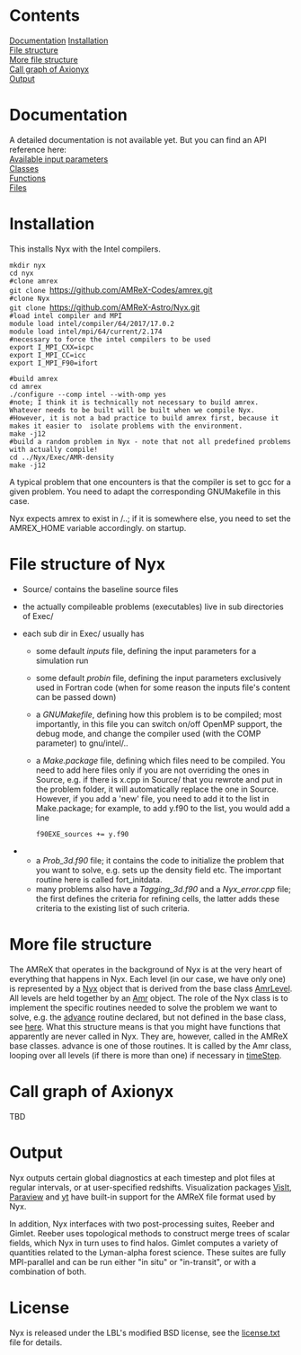 # Contents
[Documentation](#Documentation)
[Installation](#installation)  
[File structure](#file-structure-of-nyx)  
[More file structure](#more-file-structure)   
[Call graph of Axionyx](#call-graph-of-axionyx)  
[Output](#output)  

# Documentation 
A detailed documentation is not available yet. But you can find an API reference here:  
[Available input parameters](mddocs/input_parameters.md)  
[Classes](mddocs/classes.md)  
[Functions](mddocs/functions.md)    
[Files](mddocs/files.md)     

# Installation

This installs Nyx with the Intel compilers.

`mkdir nyx`  
`cd nyx`  
`#clone amrex`  
`git clone `<https://github.com/AMReX-Codes/amrex.git>  
`#clone Nyx`  
`git clone `<https://github.com/AMReX-Astro/Nyx.git>  
`#load intel compiler and MPI`  
`module load intel/compiler/64/2017/17.0.2`  
`module load intel/mpi/64/current/2.174`  
`#necessary to force the intel compilers to be used `  
`export I_MPI_CXX=icpc`  
`export I_MPI_CC=icc`  
`export I_MPI_F90=ifort`  
  
`#build amrex`  
`cd amrex`  
`./configure --comp intel --with-omp yes`  
`#note; I think it is technically not necessary to build amrex. Whatever needs to be built will be built when we compile Nyx. `  
`#However, it is not a bad practice to build amrex first, because it makes it easier to  isolate problems with the environment.`  
`make -j12`  
`#build a random problem in Nyx - note that not all predefined problems with actually compile!`  
`cd ../Nyx/Exec/AMR-density`  
`make -j12 `

A typical problem that one encounters is that the compiler is set to gcc
for a given problem. You need to adapt the corresponding GNUMakefile in
this case.

Nyx expects amrex to exist in <nyx repo>/..; if it is somewhere else,
you need to set the AMREX\_HOME variable accordingly. on startup.

# File structure of Nyx

  - Source/ contains the baseline source files
  - the actually compileable problems (executables) live in sub
    directories of Exec/
  - each sub dir in Exec/ usually has
      - some default *inputs* file, defining the input parameters for a
        simulation run
      - some default *probin* file, defining the input parameters
        exclusively used in Fortran code (when for some reason the
        inputs file's content can be passed down)
      - a *GNUMakefile*, defining how this problem is to be compiled;
        most importantly, in this file you can switch on/off OpenMP
        support, the debug mode, and change the compiler used (with the
        COMP parameter) to gnu/intel/..
      - a *Make.package* file, defining which files need to be compiled.
        You need to add here files only if you are not overriding the
        ones in Source, e.g. if there is x.cpp in Source/ that you
        rewrote and put in the problem folder, it will automatically
        replace the one in Source. However, if you add a 'new' file, you
        need to add it to the list in Make.package; for example, to add
        y.f90 to the list, you would add a line

        `f90EXE_sources += y.f90`

  -   - a *Prob\_3d.f90* file; it contains the code to initialize the
        problem that you want to solve, e.g. sets up the density field
        etc. The important routine here is called fort\_initdata.
      - many problems also have a *Tagging\_3d.f90* and a
        *Nyx\_error.cpp* file; the first defines the criteria for
        refining cells, the latter adds these criteria to the existing
        list of such criteria.

# More file structure

The AMReX that operates in the background of Nyx is at the very heart of everything that happens in Nyx. Each level (in our case, we have only one) is represented by a [Nyx](https://github.com/cbehren/axionyx/blob/master/Source/Nyx.H) object that is derived from the base class [AmrLevel](https://github.com/AMReX-Codes/amrex/blob/master/Src/Amr/AMReX_AmrLevel.H). All levels are held together by an [Amr](https://github.com/AMReX-Codes/amrex/blob/master/Src/Amr/AMReX_Amr.H) object. The role of the Nyx class is to implement the specific routines needed to solve the problem we want to solve, e.g. the [advance](https://github.com/cbehren/axionyx/blob/master/Source/Nyx_advance.cpp) routine declared, but not defined in the base class, see [here](https://github.com/AMReX-Codes/amrex/blob/9e3aaa7053499b9f7f0c786a92ef860c6322f10d/Src/Amr/AMReX_AmrLevel.H#L160). What this structure means is that you might have functions that apparently are never called in Nyx. They are, however, called in the AMReX base classes. advance is one of those routines. It is called by the Amr class, looping over all levels (if there is more than one) if necessary in [timeStep](https://github.com/AMReX-Codes/amrex/blob/9e3aaa7053499b9f7f0c786a92ef860c6322f10d/Src/Amr/AMReX_Amr.cpp#L1950). 

# Call graph of Axionyx

TBD

# Output

Nyx outputs certain global diagnostics at each timestep and plot files at regular
intervals, or at user-specified redshifts. Visualization packages
[VisIt](https://wci.llnl.gov/simulation/computer-codes/visit),
[Paraview](https://www.paraview.org/)
and [yt](http://yt-project.org/)
have built-in support for the AMReX file format used by Nyx.

In addition, Nyx interfaces with two post-processing suites, Reeber and Gimlet. Reeber
uses topological methods to construct merge trees of scalar fields, which Nyx in
turn uses to find halos. Gimlet computes a variety of quantities
related to the Lyman-alpha forest science. These suites are fully MPI-parallel and can
be run either "in situ" or "in-transit", or with a combination of both.


# License
Nyx is released under the LBL's modified BSD license, see the [license.txt](license.txt) file for details.



